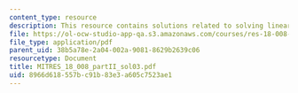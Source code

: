 ```yaml
---
content_type: resource
description: This resource contains solutions related to solving linear equations.
file: https://ol-ocw-studio-app-qa.s3.amazonaws.com/courses/res-18-008-calculus-revisited-complex-variables-differential-equations-and-linear-algebra-fall-2011/8966d618557bc91b83e3a605c7523ae1_MITRES_18_008_partII_sol03.pdf
file_type: application/pdf
parent_uid: 38b5a78e-2a04-002a-9081-8629b2639c06
resourcetype: Document
title: MITRES_18_008_partII_sol03.pdf
uid: 8966d618-557b-c91b-83e3-a605c7523ae1
---
```

